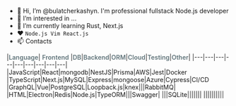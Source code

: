 - 👋 Hi, I’m @bulatcherkashyn. I'm professional fullstack Node.js developer
- 👀 I’m interested in ...
- 🌱 I’m currently learning Rust, Next.js
- ❤️ `Node.js Vim React.js`
- 📫 Contacts
  
|<span style="font-size: 14px; color: #60747a; font-weight: 600;">Language</span>| <span style="font-size: 14px; font-weight: 600; color: #60747a;">Frontend</span> |<span style="font-size: 14px; font-weight: 600; color: #60747a;">DB</span>|<span style="font-size: 14px; font-weight: 600; color: #60747a;">Backend</span>|<span style="font-size: 14px; font-weight: 600; color: #60747a;">ORM</span>|<span style="font-size: 14px; font-weight: 600; color: #60747a;">Cloud</span>|<span style="font-size: 14px; font-weight: 600; color: #60747a;">Testing</span>|<span style="font-size: 14px; font-weight: 600; color: #60747a;">Other</span>|
|---|---|---|---|---|---|---|---|---|
|<span style="font-size: 14px;">JavaScript</span>|<span style="font-size: 14px">React</span>|<span style="font-size: 14px">mongodb</span>|<span style="font-size: 14px">NestJS</span>|<span style="font-size: 14px">Prisma</span>|<span style="font-size: 14px">AWS</span>|<span style="font-size: 14px">Jest</span>|<span style="font-size: 14px">Docker</span>
|<span style="font-size: 14px">TypeScript</span>|<span style="font-size: 14px">Next.js</span>|<span style="font-size: 14px">MySQL</span>|<span style="font-size: 14px">Express</span>|<span style="font-size: 14px">mongoose</span>|<span style="font-size: 14px; white-space: nowrap;">Azure</span>|<span style="font-size: 14px">Cypress</span>|<span style="font-size: 14px">CI/CD</span>
|<span style="font-size: 14px">GraphQL</span>|<span style="font-size: 14px">Vue</span>|<span style="font-size: 14px">PostgreSQL</span>|<span style="font-size: 14px">Loopback.js</span>|<span style="font-size: 14px">knex</span>|||<span style="font-size: 14px;">RabbitMQ</span>|
|<span style="font-size: 14px">HTML</span>|<span style="font-size: 14px">Electron</span>|<span style="font-size: 14px">Redis</span>|<span style="font-size: 14px;">Node.js</span>|<span style="font-size: 14px">TypeORM</span>|||<span style="font-size: 14px">Swagger</span>|
|||<span style="font-size: 14px">SQLite</span>|||||||
||||||||||
